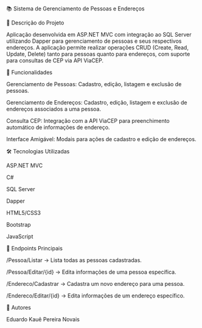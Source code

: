 📚 Sistema de Gerenciamento de Pessoas e Endereços

📝 Descrição do Projeto

Aplicação desenvolvida em ASP.NET MVC com integração ao SQL Server utilizando Dapper para gerenciamento de pessoas e seus respectivos endereços. A aplicação permite realizar operações CRUD (Create, Read, Update, Delete) tanto para pessoas quanto para endereços, com suporte para consultas de CEP via API ViaCEP.

🚀 Funcionalidades

Gerenciamento de Pessoas: Cadastro, edição, listagem e exclusão de pessoas.

Gerenciamento de Endereços: Cadastro, edição, listagem e exclusão de endereços associados a uma pessoa.

Consulta CEP: Integração com a API ViaCEP para preenchimento automático de informações de endereço.

Interface Amigável: Modais para ações de cadastro e edição de endereços.

🛠️ Tecnologias Utilizadas

ASP.NET MVC

C#

SQL Server

Dapper

HTML5/CSS3

Bootstrap

JavaScript


🧩 Endpoints Principais

/Pessoa/Listar → Lista todas as pessoas cadastradas.

/Pessoa/Editar/{id} → Edita informações de uma pessoa específica.

/Endereco/Cadastrar → Cadastra um novo endereço para uma pessoa.

/Endereco/Editar/{id} → Edita informações de um endereço específico.

💼 Autores

Eduardo Kauê Pereira Novais
